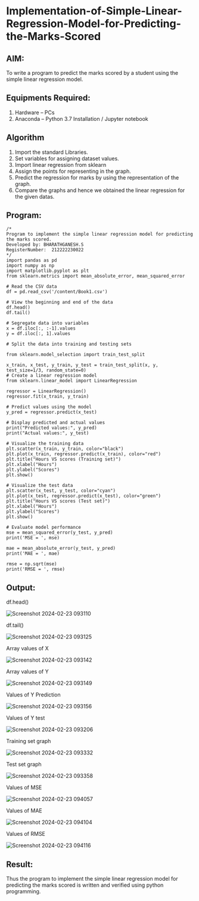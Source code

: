 # Implementation-of-Simple-Linear-Regression-Model-for-Predicting-the-Marks-Scored

## AIM:
To write a program to predict the marks scored by a student using the simple linear regression model.

## Equipments Required:
1. Hardware – PCs
2. Anaconda – Python 3.7 Installation / Jupyter notebook

## Algorithm
1. Import the standard Libraries.
2. Set variables for assigning dataset values.
3. Import linear regression from sklearn
4. Assign the points for representing in the graph.
5. Predict the regression for marks by using the representation of the graph.
6. Compare the graphs and hence we obtained the linear regression for the given datas.


## Program:
```
/*
Program to implement the simple linear regression model for predicting the marks scored.
Developed by: BHARATHGANESH.S
RegisterNumber:  212222230022
*/
import pandas as pd
import numpy as np
import matplotlib.pyplot as plt
from sklearn.metrics import mean_absolute_error, mean_squared_error

# Read the CSV data
df = pd.read_csv('/content/Book1.csv')

# View the beginning and end of the data
df.head()
df.tail()

# Segregate data into variables
x = df.iloc[:, :-1].values
y = df.iloc[:, 1].values

# Split the data into training and testing sets

from sklearn.model_selection import train_test_split

x_train, x_test, y_train, y_test = train_test_split(x, y, test_size=1/3, random_state=0)
# Create a linear regression model
from sklearn.linear_model import LinearRegression

regressor = LinearRegression()
regressor.fit(x_train, y_train)

# Predict values using the model
y_pred = regressor.predict(x_test)

# Display predicted and actual values
print("Predicted values:", y_pred)
print("Actual values:", y_test)

# Visualize the training data
plt.scatter(x_train, y_train, color="black")
plt.plot(x_train, regressor.predict(x_train), color="red")
plt.title("Hours VS scores (Training set)")
plt.xlabel("Hours")
plt.ylabel("Scores")
plt.show()

# Visualize the test data
plt.scatter(x_test, y_test, color="cyan")
plt.plot(x_test, regressor.predict(x_test), color="green")
plt.title("Hours VS scores (Test set)")
plt.xlabel("Hours")
plt.ylabel("Scores")
plt.show()

# Evaluate model performance
mse = mean_squared_error(y_test, y_pred)
print('MSE = ', mse)

mae = mean_absolute_error(y_test, y_pred)
print('MAE = ', mae)

rmse = np.sqrt(mse)
print('RMSE = ', rmse)
```

## Output:
df.head()


![Screenshot 2024-02-23 093110](https://github.com/bharathganeshsivasankaran/Implementation-of-Simple-Linear-Regression-Model-for-Predicting-the-Marks-Scored/assets/119478098/3a496a02-cb98-4631-b9f2-aae2e4979668)


df.tail()

![Screenshot 2024-02-23 093125](https://github.com/bharathganeshsivasankaran/Implementation-of-Simple-Linear-Regression-Model-for-Predicting-the-Marks-Scored/assets/119478098/7bbebba8-729f-452e-bf9a-ca1f2b6d4cfa)


Array values of X


![Screenshot 2024-02-23 093142](https://github.com/bharathganeshsivasankaran/Implementation-of-Simple-Linear-Regression-Model-for-Predicting-the-Marks-Scored/assets/119478098/d2e21aa7-3bd3-4c77-b404-b65999f98045)


Array values of Y

![Screenshot 2024-02-23 093149](https://github.com/bharathganeshsivasankaran/Implementation-of-Simple-Linear-Regression-Model-for-Predicting-the-Marks-Scored/assets/119478098/3e58eea2-eb6d-4f85-8b83-f644d6aeb8f2)

Values of Y Prediction

![Screenshot 2024-02-23 093156](https://github.com/bharathganeshsivasankaran/Implementation-of-Simple-Linear-Regression-Model-for-Predicting-the-Marks-Scored/assets/119478098/02580ec5-f3f7-4d73-8f87-614394139b73)


Values of Y test

![Screenshot 2024-02-23 093206](https://github.com/bharathganeshsivasankaran/Implementation-of-Simple-Linear-Regression-Model-for-Predicting-the-Marks-Scored/assets/119478098/492f94c9-df9f-4bfc-ba5c-dfe546432897)

Training set graph

![Screenshot 2024-02-23 093332](https://github.com/bharathganeshsivasankaran/Implementation-of-Simple-Linear-Regression-Model-for-Predicting-the-Marks-Scored/assets/119478098/fdff8b03-5ceb-493a-a755-86dba0bb578c)


Test set graph

![Screenshot 2024-02-23 093358](https://github.com/bharathganeshsivasankaran/Implementation-of-Simple-Linear-Regression-Model-for-Predicting-the-Marks-Scored/assets/119478098/732934ea-4244-4334-aeb7-4a8c61473367)

Values of MSE

![Screenshot 2024-02-23 094057](https://github.com/bharathganeshsivasankaran/Implementation-of-Simple-Linear-Regression-Model-for-Predicting-the-Marks-Scored/assets/119478098/cf744e82-f1ce-4963-9834-1d57a6ca2958)


Values of MAE

![Screenshot 2024-02-23 094104](https://github.com/bharathganeshsivasankaran/Implementation-of-Simple-Linear-Regression-Model-for-Predicting-the-Marks-Scored/assets/119478098/9fa9ec02-fd8f-45e3-b4c9-396e8eeb2063)

Values of RMSE


![Screenshot 2024-02-23 094116](https://github.com/bharathganeshsivasankaran/Implementation-of-Simple-Linear-Regression-Model-for-Predicting-the-Marks-Scored/assets/119478098/08d60c8c-9678-49dd-9ec0-68d9ddf0d4f2)




## Result:
Thus the program to implement the simple linear regression model for predicting the marks scored is written and verified using python programming.
